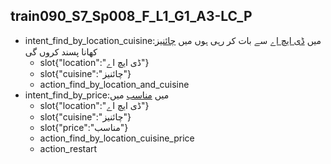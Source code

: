 ## train090_S7_Sp008_F_L1_G1_A3-LC_P
* intent_find_by_location_cuisine:میں [ڈی ایچ اے](location) سے بات کر رہی ہوں میں [چائنیز](cuisine) کھانا پسند کروں گی
	- slot{"location":"ڈی ایچ اے"}
	- slot{"cuisine":"چائنیز"}
	- action_find_by_location_and_cuisine
* intent_find_by_price:میں [مناسب](price) میں
	- slot{"location":"ڈی ایچ اے"}
	- slot{"cuisine":"چائنیز"}
	- slot{"price":"مناسب"}
	- action_find_by_location_cuisine_price
	- action_restart